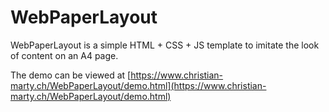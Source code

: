 # WebPaperLayout 

WebPaperLayout is a simple HTML + CSS + JS template to imitate the look of content on an A4 page.

The demo can be viewed at [https://www.christian-marty.ch/WebPaperLayout/demo.html](https://www.christian-marty.ch/WebPaperLayout/demo.html)